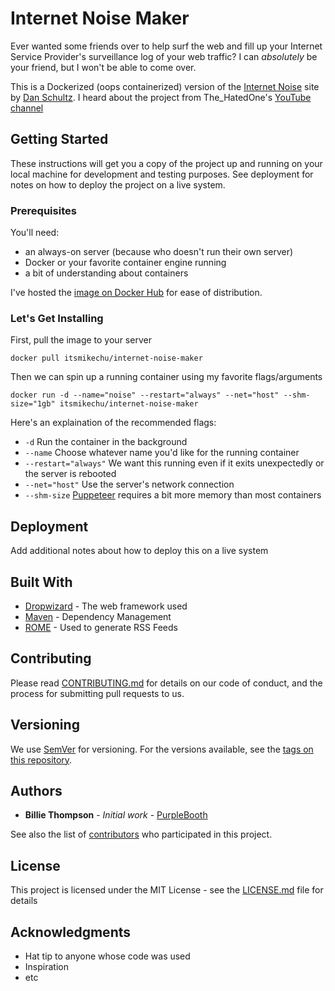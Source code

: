 # Internet Noise Maker

Ever wanted some friends over to help surf the web and fill up your Internet Service Provider's surveillance log of your web traffic? I can _absolutely_ be your friend, but I won't be able to come over.

This is a Dockerized (oops containerized) version of the [Internet Noise](http://makeinternetnoise.com/) site by [Dan Schultz](https://twitter.com/slifty).  I heard about the project from The_HatedOne's [YouTube channel](https://www.youtube.com/channel/UCjr2bPAyPV7t35MvcgT3W8Q)

## Getting Started

These instructions will get you a copy of the project up and running on your local machine for development and testing purposes. See deployment for notes on how to deploy the project on a live system.

### Prerequisites

You'll need:
- an always-on server (because who doesn't run their own server)
- Docker or your favorite container engine running
- a bit of understanding about containers

I've hosted the [image on Docker Hub](https://hub.docker.com/r/itsmikechu/internet-noise-maker) for ease of distribution.

### Let's Get Installing

First, pull the image to your server

```
docker pull itsmikechu/internet-noise-maker
```

Then we can spin up a running container using my favorite flags/arguments

```
docker run -d --name="noise" --restart="always" --net="host" --shm-size="1gb" itsmikechu/internet-noise-maker
```

Here's an explaination of the recommended flags:
- `-d` Run the container in the background
- `--name` Choose whatever name you'd like for the running container
- `--restart="always"` We want this running even if it exits unexpectedly or the server is rebooted
- `--net="host"` Use the server's network connection
- `--shm-size` [Puppeteer](https://github.com/GoogleChrome/puppeteer) requires a bit more memory than most containers

## Deployment

Add additional notes about how to deploy this on a live system

## Built With

* [Dropwizard](http://www.dropwizard.io/1.0.2/docs/) - The web framework used
* [Maven](https://maven.apache.org/) - Dependency Management
* [ROME](https://rometools.github.io/rome/) - Used to generate RSS Feeds

## Contributing

Please read [CONTRIBUTING.md](https://gist.github.com/PurpleBooth/b24679402957c63ec426) for details on our code of conduct, and the process for submitting pull requests to us.

## Versioning

We use [SemVer](http://semver.org/) for versioning. For the versions available, see the [tags on this repository](https://github.com/your/project/tags).

## Authors

* **Billie Thompson** - *Initial work* - [PurpleBooth](https://github.com/PurpleBooth)

See also the list of [contributors](https://github.com/your/project/contributors) who participated in this project.

## License

This project is licensed under the MIT License - see the [LICENSE.md](LICENSE.md) file for details

## Acknowledgments

* Hat tip to anyone whose code was used
* Inspiration
* etc

